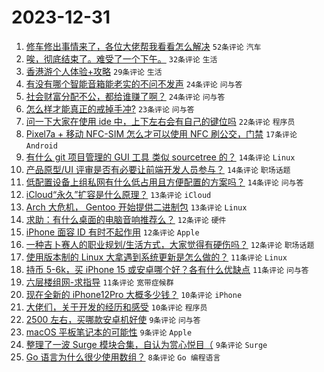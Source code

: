 # 2023-12-31

1. [修车修出事情来了，各位大佬帮我看看怎么解决](https://www.v2ex.com/t/1004745) `52条评论` `汽车`
1. [唉，彻底结束了。难受了一个下午。](https://www.v2ex.com/t/1004809) `32条评论` `生活`
1. [香港游个人体验+攻略](https://www.v2ex.com/t/1004788) `29条评论` `生活`
1. [有没有哪个智能音箱能老实的不问不发声](https://www.v2ex.com/t/1004772) `24条评论` `问与答`
1. [社会财富分配不公，都给谁赚了啊？](https://www.v2ex.com/t/1004810) `24条评论` `问与答`
1. [怎么样才能真正的戒掉手冲?](https://www.v2ex.com/t/1004819) `23条评论` `问与答`
1. [问一下大家在使用 ide 中，上下左右会有自己的键位吗](https://www.v2ex.com/t/1004757) `22条评论` `程序员`
1. [Pixel7a + 移动 NFC-SIM 怎么才可以使用 NFC 刷公交，门禁](https://www.v2ex.com/t/1004801) `17条评论` `Android`
1. [有什么 git 项目管理的 GUI 工具 类似 sourcetree 的？](https://www.v2ex.com/t/1004799) `14条评论` `Linux`
1. [产品原型/UI 评审是否有必要让前端开发人员参与？](https://www.v2ex.com/t/1004769) `14条评论` `职场话题`
1. [低配置设备上组私网有什么低占用且方便配置的方案吗？](https://www.v2ex.com/t/1004758) `14条评论` `问与答`
1. [iCloud“永久”扩容是什么原理？](https://www.v2ex.com/t/1004778) `13条评论` `iCloud`
1. [Arch 大危机， Gentoo 开始提供二进制包](https://www.v2ex.com/t/1004744) `13条评论` `Linux`
1. [求助：有什么桌面的电脑音响推荐么？](https://www.v2ex.com/t/1004803) `12条评论` `硬件`
1. [iPhone 面容 ID 有时不起作用](https://www.v2ex.com/t/1004755) `12条评论` `Apple`
1. [一种吉卜赛人的职业规划/生活方式，大家觉得有硬伤吗？](https://www.v2ex.com/t/1004752) `12条评论` `职场话题`
1. [使用版本制的 Linux 大拿遇到系统更新是怎么做的？](https://www.v2ex.com/t/1004813) `11条评论` `Linux`
1. [持币 5-6k，买 iPhone 15 或安卓哪个好？各有什么优缺点](https://www.v2ex.com/t/1004756) `11条评论` `问与答`
1. [六层楼组网-求指导](https://www.v2ex.com/t/1004749) `11条评论` `宽带症候群`
1. [现在全新的 iPhone12Pro 大概多少钱？](https://www.v2ex.com/t/1004779) `10条评论` `iPhone`
1. [大佬们，关于开发的经历和感受](https://www.v2ex.com/t/1004750) `10条评论` `程序员`
1. [2500 左右，买哪款安卓机好使](https://www.v2ex.com/t/1004768) `9条评论` `问与答`
1. [macOS 平板笔记本的可能性](https://www.v2ex.com/t/1004764) `9条评论` `Apple`
1. [整理了一波 Surge 模块合集，自认为赏心悦目（](https://www.v2ex.com/t/1004746) `9条评论` `Surge`
1. [Go 语言为什么很少使用数组？](https://www.v2ex.com/t/1004805) `8条评论` `Go 编程语言`
